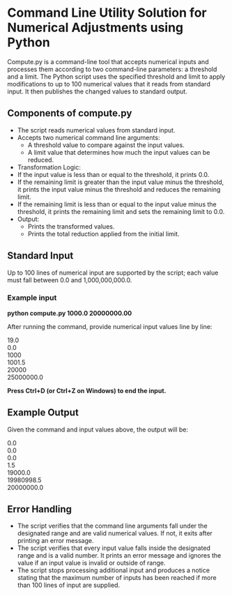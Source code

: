 # Command Line Utility Solution for Numerical Adjustments using Python
Compute.py is a command-line tool that accepts numerical inputs and processes them according to two command-line parameters: a threshold and a limit. The Python script uses the specified threshold and limit to apply modifications to up to 100 numerical values that it reads from standard input. It then publishes the changed values to standard output.

## Components of compute.py
  * The script reads numerical values from standard input.
  * Accepts two numerical command line arguments:
      * A threshold value to compare against the input values.
      * A limit value that determines how much the input values can be reduced.
  * Transformation Logic:
  * If the input value is less than or equal to the threshold, it prints 0.0.
  * If the remaining limit is greater than the input value minus the threshold, it prints the input value minus the threshold and reduces 
    the remaining limit.
  * If the remaining limit is less than or equal to the input value minus the threshold, it prints the remaining limit and sets the 
    remaining limit to 0.0.
  * Output:
     * Prints the transformed values.
     * Prints the total reduction applied from the initial limit.

## Standard Input
Up to 100 lines of numerical input are supported by the script; each value must fall between 0.0 and 1,000,000,000.0.
### Example input
 **python compute.py 1000.0 20000000.00**

 After running the command, provide numerical input values line by line:

 19.0  
 0.0  
 1000   
 1001.5  
 20000  
 25000000.0  

 **Press Ctrl+D (or Ctrl+Z on Windows) to end the input.**

 ## Example Output
  Given the command and input values above, the output will be:

  0.0  
  0.0  
  0.0  
  1.5  
  19000.0  
  19980998.5  
  20000000.0  

## Error Handling 
 * The script verifies that the command line arguments fall under the designated range and are valid numerical values. If not, it exits 
   after printing an error message.
 *  The script verifies that every input value falls inside the designated range and is a valid number. It prints an error message and        ignores the value if an input value is invalid or outside of range.
 *  The script stops processing additional input and produces a notice stating that the maximum number of inputs has been reached if more 
    than 100 lines of input are supplied.

